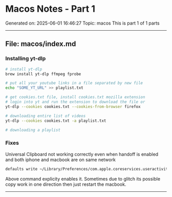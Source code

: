 # Macos Notes - Part 1
Generated on: 2025-06-01 16:46:27
Topic: macos
This is part 1 of 1 parts

---

## File: macos/index.md

### Installing yt-dlp

````bash
# install yt-dlp
brew install yt-dlp ffmpeg fprobe

# put all your youtube links in a file separated by new file
echo "SOME_YT_URL" >> playlist.txt

# get cookies.txt file, install cookies.txt mozilla extension
# login into yt and run the extension to download the file or
yt-dlp --cookies cookies.txt --cookies-from-browser firefox

# downloading entire list of videos
yt-dlp --cookies cookies.txt -a playlist.txt

# downloading a playlist

````

### Fixes

Universal Clipboard not working correctly even when handoff is enabled and both iphone and macbook are on same network

````bash
defaults write ~/Library/Preferences/com.apple.coreservices.useractivityd.plist ClipboardSharingEnabled 1
````

Above command explicity enables it. Sometimes due to glitch its possible copy work in one direction then just restart the macbook.

---

